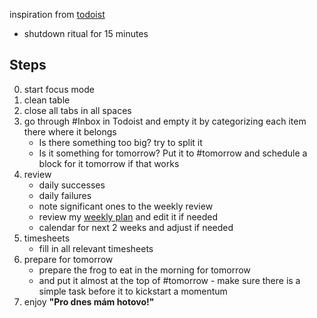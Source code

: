 inspiration from [todoist](https://www.todoist.com/cs/inspiration/end-work-day)
- shutdown ritual for 15 minutes
## Steps
0. start focus mode
1. clean table
2. close all tabs in all spaces
3. go through #Inbox in Todoist and empty it by categorizing each item there where it belongs
	- Is there something too big? try to split it
	- Is it something for tomorrow? Put it to #tomorrow and schedule a block for it tomorrow if that works
4. review
	- daily successes
	- daily failures
	- note significant ones to the weekly review
	- review my [weekly plan](https://docs.google.com/document/d/1nJE5iGa9NmfpYFH8jHvW_XKj4s9JB923VJPrvS2GeGQ/edit?tab=t.0) and edit it if needed
	- calendar for next 2 weeks and adjust if needed
5. timesheets
   - fill in all relevant timesheets
6. prepare for tomorrow
	- prepare the frog to eat in the morning for tomorrow
	- and put it almost at the top of #tomorrow - make sure there is a simple task before it to kickstart a momentum
7. enjoy **"Pro dnes mám hotovo!"**